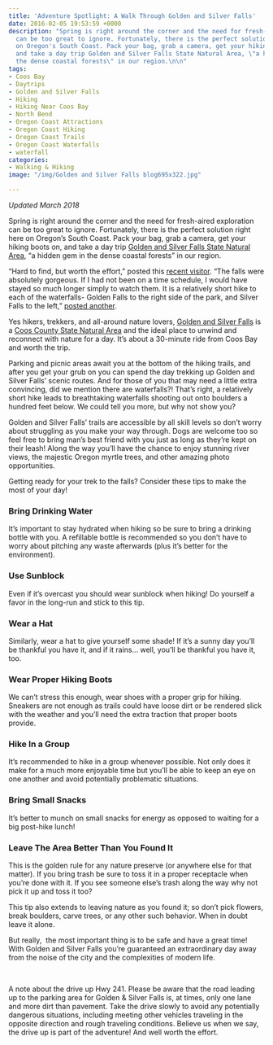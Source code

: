```yaml
---
title: 'Adventure Spotlight: A Walk Through Golden and Silver Falls'
date: 2016-02-05 19:53:59 +0000
description: "Spring is right around the corner and the need for fresh-aired exploration
  can be too great to ignore. Fortunately, there is the perfect solution right here
  on Oregon's South Coast. Pack your bag, grab a camera, get your hiking boots on,
  and take a day trip Golden and Silver Falls State Natural Area, \"a hidden gem in
  the dense coastal forests\" in our region.\n\n"
tags:
- Coos Bay
- Daytrips
- Golden and Silver Falls
- Hiking
- Hiking Near Coos Bay
- North Bend
- Oregon Coast Attractions
- Oregon Coast Hiking
- Oregon Coast Trails
- Oregon Coast Waterfalls
- waterfall
categories:
- Walking & Hiking
image: "/img/Golden and Silver Falls blog695x322.jpg"

---
```

_Updated March 2018_

Spring is right around the corner and the need for fresh-aired exploration can be too great to ignore. Fortunately, there is the perfect solution right here on Oregon’s South Coast. Pack your bag, grab a camera, get your hiking boots on, and take a day trip <a href="http://alltrails.com/parks/us/oregon/golden-and-silver-falls-state-natural-area" target="_blank" rel="noopener noreferrer">Golden and Silver Falls State Natural Area</a>, “a hidden gem in the dense coastal forests” in our region.

“Hard to find, but worth the effort,” posted this <a href="https://www.google.com/webhp?sourceid=chrome-instant&ion=1&espv=2&ie=UTF-8#q=golden%20and%20silver%20falls&lrd=0x54c3f3a384e2d9e9:0x525b0ff0af984bd8,1,," target="_blank" rel="noopener noreferrer">recent visitor</a>. “The falls were absolutely gorgeous. If I had not been on a time schedule, I would have stayed so much longer simply to watch them. It is a relatively short hike to each of the waterfalls- Golden Falls to the right side of the park, and Silver Falls to the left,” [posted another](http://www.tripadvisor.com/ShowUserReviews-g29988-d6434056-r327001855-Golden_and_Silver_Falls-Allegany_Oregon.html#).

Yes hikers, trekkers, and all-around nature lovers, <a href="http://alltrails.com/trail/us/oregon/golden-and-silver-falls" target="_blank" rel="noopener noreferrer">Golden and Silver Falls</a> is a <a href="http://oregonstateparks.org/index.cfm?do=parkPage.dsp_parkPage&parkId=67" target="_blank" rel="noopener noreferrer">Coos County State Natural Area</a> and the ideal place to unwind and reconnect with nature for a day. It’s about a 30-minute ride from Coos Bay and worth the trip.

Parking and picnic areas await you at the bottom of the hiking trails, and after you get your grub on you can spend the day trekking up Golden and Silver Falls’ scenic routes. And for those of you that may need a little extra convincing, did we mention there are waterfalls?! That’s right, a relatively short hike leads to breathtaking waterfalls shooting out onto boulders a hundred feet below. We could tell you more, but why not show you?

Golden and Silver Falls’ trails are accessible by all skill levels so don’t worry about struggling as you make your way through. Dogs are welcome too so feel free to bring man’s best friend with you just as long as they’re kept on their leash! Along the way you’ll have the chance to enjoy stunning river views, the majestic Oregon myrtle trees, and other amazing photo opportunities.

Getting ready for your trek to the falls? Consider these tips to make the most of your day!

### **Bring Drinking Water**

It’s important to stay hydrated when hiking so be sure to bring a drinking bottle with you. A refillable bottle is recommended so you don’t have to worry about pitching any waste afterwards (plus it’s better for the environment).

### **Use Sunblock**

Even if it’s overcast you should wear sunblock when hiking! Do yourself a favor in the long-run and stick to this tip.

### **Wear a Hat**

Similarly, wear a hat to give yourself some shade! If it’s a sunny day you’ll be thankful you have it, and if it rains… well, you’ll be thankful you have it, too.

### **Wear Proper Hiking Boots**

We can’t stress this enough, wear shoes with a proper grip for hiking. Sneakers are not enough as trails could have loose dirt or be rendered slick with the weather and you’ll need the extra traction that proper boots provide.

### **Hike In a Group**

It’s recommended to hike in a group whenever possible. Not only does it make for a much more enjoyable time but you’ll be able to keep an eye on one another and avoid potentially problematic situations.

### **Bring Small Snacks**

It’s better to munch on small snacks for energy as opposed to waiting for a big post-hike lunch!

### **Leave The Area Better Than You Found It**

This is the golden rule for any nature preserve (or anywhere else for that matter). If you bring trash be sure to toss it in a proper receptacle when you’re done with it. If you see someone else’s trash along the way why not pick it up and toss it too?

This tip also extends to leaving nature as you found it; so don’t pick flowers, break boulders, carve trees, or any other such behavior. When in doubt leave it alone.

But really,  the most important thing is to be safe and have a great time! With Golden and Silver Falls you’re guaranteed an extraordinary day away from the noise of the city and the complexities of modern life.

 

A note about the drive up Hwy 241. Please be aware that the road leading up to the parking area for Golden & Silver Falls is, at times, only one lane and more dirt than pavement. Take the drive slowly to avoid any potentially dangerous situations, including meeting other vehicles traveling in the opposite direction and rough traveling conditions. Believe us when we say, the drive up is part of the adventure! And well worth the effort.